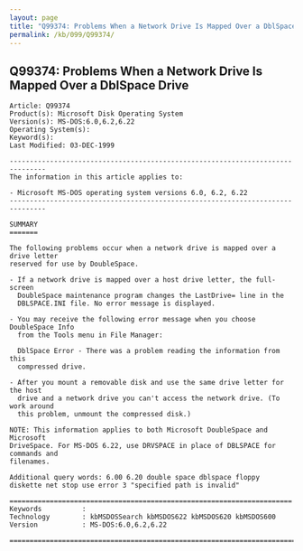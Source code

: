 ```yaml
---
layout: page
title: "Q99374: Problems When a Network Drive Is Mapped Over a DblSpace Drive"
permalink: /kb/099/Q99374/
---
```


## Q99374: Problems When a Network Drive Is Mapped Over a DblSpace Drive

	Article: Q99374
	Product(s): Microsoft Disk Operating System
	Version(s): MS-DOS:6.0,6.2,6.22
	Operating System(s): 
	Keyword(s): 
	Last Modified: 03-DEC-1999
	
	-------------------------------------------------------------------------------
	The information in this article applies to:
	
	- Microsoft MS-DOS operating system versions 6.0, 6.2, 6.22 
	-------------------------------------------------------------------------------
	
	SUMMARY
	=======
	
	The following problems occur when a network drive is mapped over a drive letter
	reserved for use by DoubleSpace.
	
	- If a network drive is mapped over a host drive letter, the full- screen
	  DoubleSpace maintenance program changes the LastDrive= line in the
	  DBLSPACE.INI file. No error message is displayed.
	
	- You may receive the following error message when you choose DoubleSpace Info
	  from the Tools menu in File Manager:
	
	  DblSpace Error - There was a problem reading the information from this
	  compressed drive.
	
	- After you mount a removable disk and use the same drive letter for the host
	  drive and a network drive you can't access the network drive. (To work around
	  this problem, unmount the compressed disk.)
	
	NOTE: This information applies to both Microsoft DoubleSpace and Microsoft
	DriveSpace. For MS-DOS 6.22, use DRVSPACE in place of DBLSPACE for commands and
	filenames.
	
	Additional query words: 6.00 6.20 double space dblspace floppy diskette net stop use error 3 "specified path is invalid"
	
	======================================================================
	Keywords          :  
	Technology        : kbMSDOSSearch kbMSDOS622 kbMSDOS620 kbMSDOS600
	Version           : MS-DOS:6.0,6.2,6.22
	
	=============================================================================
	
